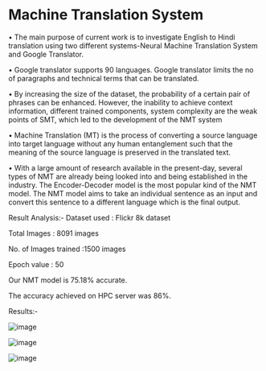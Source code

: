 # Machine Translation System

•	The main purpose of current work is to investigate English to Hindi translation using two different systems-Neural Machine Translation System and Google Translator.

•	Google translator supports 90 languages. Google translator limits the no of paragraphs and technical terms that can be translated.

•	By increasing the size of the dataset, the probability of a certain pair of phrases can be enhanced. However, the inability to achieve context information, different trained components, system complexity are the weak points of SMT, which led to the development of the NMT system

•	Machine Translation (MT) is the process of converting a source language into target language without any human entanglement such that the meaning of the source language is preserved in the translated text.

•	With a large amount of research available in the present-day, several types of NMT are already being looked into and being established in the industry. The Encoder-Decoder model is the most popular kind of the NMT model. The NMT model aims to take an individual sentence as an input and convert this sentence to a different language which is the final output.

Result Analysis:-
Dataset used : Flickr 8k dataset

Total Images : 8091 images

No. of Images trained :1500 images 

Epoch value : 50 

Our NMT model is 75.18% accurate.

The accuracy achieved on HPC server was 86%.

Results:-

![image](https://github.com/ninadnb2/MachinetTanslationSystem/assets/68941939/f52ca767-2ed5-4df2-a2dd-ce66191a8a93)

![image](https://github.com/ninadnb2/MachinetTanslationSystem/assets/68941939/19f2c649-f4c1-4e98-830d-5d59023b7efe)

![image](https://github.com/ninadnb2/MachinetTanslationSystem/assets/68941939/3ca62416-b926-4568-95a2-d127701d7d93)
